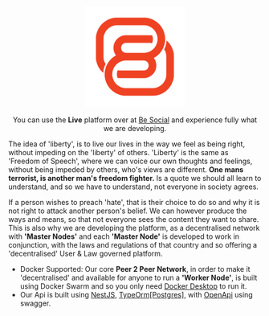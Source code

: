<p align="center">
  <a href="https://besochill.net/" target="blank"><img src="assets/images/logo/icon.png" width="200" alt="Nest Logo" /></a>
</p>

<p align="center">You can use the <strong>Live</strong> platform over at <a href="https://besochill.net">Be Social</a> and experience fully what we are developing.</p>

<p>The idea of 'liberty', is to live our lives in the way we feel as being right, without impeding on the 'liberty' of others. 'Liberty' is the same as 'Freedom of Speech', 
where we can voice our own thoughts and feelings, without being impeded by others, who's views are different. <strong>One mans terrorist, is another man's freedom fighter.</strong> Is a 
quote we should all learn to understand, and so we have to understand, not everyone in society agrees.</p>

<p>If a person wishes to preach 'hate', that is their choice to do so and why it is not right to attack another person's belief. We can however produce the ways and
means, so that not everyone sees the content they want to share. This is also why we are developing the platform, as a decentralised network with <strong>'Master Nodes'</strong> and each
<strong>'Master Node'</strong> is developed to work in conjunction, with the laws and regulations of that country and so offering a 'decentralised' User & Law governed platform.</p>

<ul>
<li>Docker Supported: Our core <strong>Peer 2 Peer Network</strong>, in order to make it 'decentralised' and available for anyone to run a <strong>'Worker Node'</strong>, is built 
    using Docker Swarm and so you only need <a href="https://www.docker.com/products/docker-desktop/">Docker Desktop</a> to run it.</li>
<li>Our Api is built using <a href="https://nestjs.com">NestJS</a>, <a href="https://typeorm.io">TypeOrm[Postgres]</a>, with <a href="https://swagger.io/specification/">OpenApi</a> using swagger.</li>
</ul>
